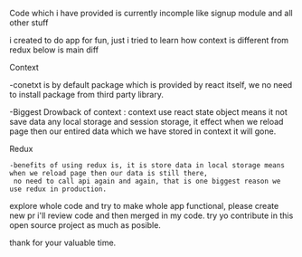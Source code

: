 Code which i have provided is currently incomple like signup module and all other stuff

i created to do app for fun, just i tried to learn how context is different from redux below is main diff

Context

   -conetxt is by default package which is provided by react itself, we no need to install package from third party library.

   -Biggest Drowback of context : context use react state object means it not save data any local storage and session storage, it effect when we reload page then our entired data which we have stored in context it will gone.

Redux

    -benefits of using redux is, it is store data in local storage means when we reload page then our data is still there, 
     no need to call api again and again, that is one biggest reason we use redux in production.


explore whole code and try to make whole app functional, please create new pr i'll review code and then merged in my code.
try yo contribute in this open source project as much as posible.


thank for your valuable time.